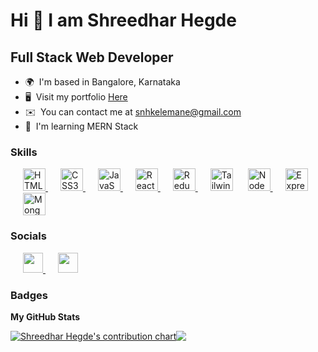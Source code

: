 # Hi 👋 I am Shreedhar Hegde

## Full Stack Web Developer

- 🌍  I'm based in Bangalore, Karnataka
- 🖥️  Visit my portfolio [Here](https://shreedharhegde99.github.io)
- ✉️  You can contact me at [snhkelemane@gmail.com](mailto:snhkelemane@gmail.com)
- 🧠  I'm learning MERN Stack

### Skills

<p align="left">

<a href="https://developer.mozilla.org/en-US/docs/Glossary/HTML5" target="_blank" rel="noreferrer">
<img style="margin-left:20px" src="https://raw.githubusercontent.com/danielcranney/readme-generator/main/public/icons/skills/html5-colored.svg" width="36" height="36" alt="HTML5" />
</a>
<a href="https://www.w3.org/TR/CSS/#css" target="_blank" rel="noreferrer">
<img style="margin-left:20px" src="https://raw.githubusercontent.com/danielcranney/readme-generator/main/public/icons/skills/css3-colored.svg" width="36" height="36" alt="CSS3" />
</a>
<a href="https://developer.mozilla.org/en-US/docs/Web/JavaScript" target="_blank" rel="noreferrer">
<img style="margin-left:20px" src="https://raw.githubusercontent.com/danielcranney/readme-generator/main/public/icons/skills/javascript-colored.svg" width="36" height="36" alt="JavaScript" />
</a>
<a href="https://reactjs.org/" target="_blank" rel="noreferrer">
<img style="margin-left:20px" src="https://raw.githubusercontent.com/danielcranney/readme-generator/main/public/icons/skills/react-colored.svg" width="36" height="36" alt="React" />
</a>
<a href="https://redux.js.org/" target="_blank" rel="noreferrer">
<img style="margin-left:20px" src="https://raw.githubusercontent.com/danielcranney/readme-generator/main/public/icons/skills/redux-colored.svg" width="36" height="36" alt="Redux" />
</a>
<a href="https://tailwindcss.com/" target="_blank" rel="noreferrer"><img style="margin-left:20px" src="https://raw.githubusercontent.com/danielcranney/readme-generator/main/public/icons/skills/tailwindcss-colored.svg" width="36" height="36" alt="TailwindCSS" /></a>

<a href="https://nodejs.org/en/" target="_blank" rel="noreferrer">
<img style="margin-left:20px" src="https://raw.githubusercontent.com/danielcranney/readme-generator/main/public/icons/skills/nodejs-colored.svg" width="36" height="36" alt="NodeJS" />
</a>
<a href="https://expressjs.com/" target="_blank" rel="noreferrer">
<img style="margin-left:20px" src="https://raw.githubusercontent.com/danielcranney/readme-generator/main/public/icons/skills/express.svg" width="36" height="36" alt="Express" />
</a>
<a href="https://www.mongodb.com/" target="_blank" rel="noreferrer"><img style="margin-left:20px" src="https://raw.githubusercontent.com/danielcranney/readme-generator/main/public/icons/skills/mongodb-colored.svg" width="36" height="36" alt="MongoDB" /></a>

</p>

### Socials

<p align="left">
                          
<a href="https://www.github.com/shreedharhegde99" target="_blank" rel="noreferrer">
<img style="margin-left:20px" src="https://raw.githubusercontent.com/danielcranney/readme-generator/main/public/icons/socials/github.svg" width="32" height="32" />
</a>
<a href="https://www.linkedin.com/in/shreedharhegde99/" target="_blank" rel="noreferrer">
<img style="margin-left:20px" src="https://raw.githubusercontent.com/danielcranney/readme-generator/main/public/icons/socials/linkedin.svg" width="32" height="32" />
</a>
</p>

### Badges

<b>My GitHub Stats</b>

<p style="display:flex">  
<a href="http://www.github.com/shreedharhegde99">
  <img  src="https://github-readme-stats.vercel.app/api?username=shreedharhegde99&show_icons=true&hide=&count_private=true&title_color=14b8a6&text_color=ffffff&icon_color=0891b2&bg_color=393a3b&hide_border=true&show_icons=true" alt="Shreedhar Hegde's contribution chart"  />
</a>

<a href="http://www.github.com/shreedharhegde99">
<img  src="https://github-readme-streak-stats.herokuapp.com/?user=shreedharhegde99&stroke=ffffff&background=393a3b&ring=14b8a6&fire=14b8a6&currStreakNum=ffffff&currStreakLabel=14b8a6&sideNums=ffffff&sideLabels=ffffff&dates=ffffff&hide_border=true" />
</a>
</p>
